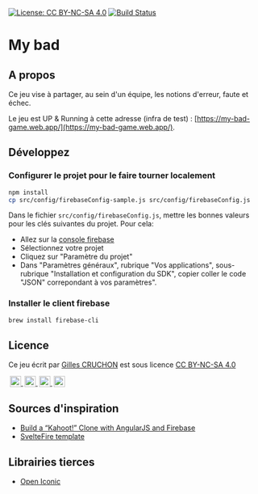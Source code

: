 [![License: CC BY-NC-SA 4.0](https://img.shields.io/badge/License-CC%20BY--NC--SA%204.0-lightgrey.svg)](https://creativecommons.org/licenses/by-nc-sa/4.0/) [![Build Status](https://dev.azure.com/gillescruchon/my-bad/_apis/build/status/gcruchon.my-bad?branchName=main)](https://dev.azure.com/gillescruchon/my-bad/_build/latest?definitionId=1&branchName=main)

# My bad

## A propos

Ce jeu vise à partager, au sein d'un équipe, les notions d'erreur, faute et échec.

Le jeu est UP & Running à cette adresse (infra de test) : [https://my-bad-game.web.app/](https://my-bad-game.web.app/).

## Développez

### Configurer le projet pour le faire tourner localement

```sh
npm install
cp src/config/firebaseConfig-sample.js src/config/firebaseConfig.js 
```

Dans le fichier `src/config/firebaseConfig.js`, mettre les bonnes valeurs pour les clés suivantes du projet.
Pour cela:

- Allez sur la [console firebase](https://console.firebase.google.com)
- Sélectionnez votre projet
- Cliquez sur "Paramètre du projet"
- Dans "Paramètres généraux", rubrique "Vos applications", sous-rubrique "Installation et configuration du SDK", copier coller le code "JSON" correpondant à vos paramètres".

### Installer le client firebase

```sh
brew install firebase-cli
```

## Licence

Ce jeu écrit par [Gilles CRUCHON](https://github.com/gcruchon/) est sous licence [CC BY-NC-SA 4.0](https://creativecommons.org/licenses/by-nc-sa/4.0/)

<p><a href="https://creativecommons.org/licenses/by-nc-sa/4.0/" target="_blanck"><img style="height:22px!important;margin-left:3px;vertical-align:text-bottom;" height="22" src="https://mirrors.creativecommons.org/presskit/icons/cc.svg?ref=chooser-v1" /> <img style="height:22px!important;margin-left:3px;vertical-align:text-bottom;" height="22" src="https://mirrors.creativecommons.org/presskit/icons/by.svg?ref=chooser-v1" /> <img style="height:22px!important;margin-left:3px;vertical-align:text-bottom;" height="22" src="https://mirrors.creativecommons.org/presskit/icons/nc.svg?ref=chooser-v1" /> <img style="height:22px!important;margin-left:3px;vertical-align:text-bottom;" height="22" src="https://mirrors.creativecommons.org/presskit/icons/sa.svg?ref=chooser-v1" /></a></p>

## Sources d'inspiration

- [Build a “Kahoot!” Clone with AngularJS and Firebase](https://medium.com/@rotemtam/build-a-kahoot-clone-with-angularjs-and-firebase-b8b30891d968)
- [SvelteFire template](https://github.com/codediodeio/sveltefire-template)

## Librairies tierces

- [Open Iconic](www.useiconic.com/open)
